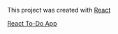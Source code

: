 This project was created with [React](https://facebook.github.io/react/)

[React To-Do App](https://young-beach-36387.herokuapp.com/)